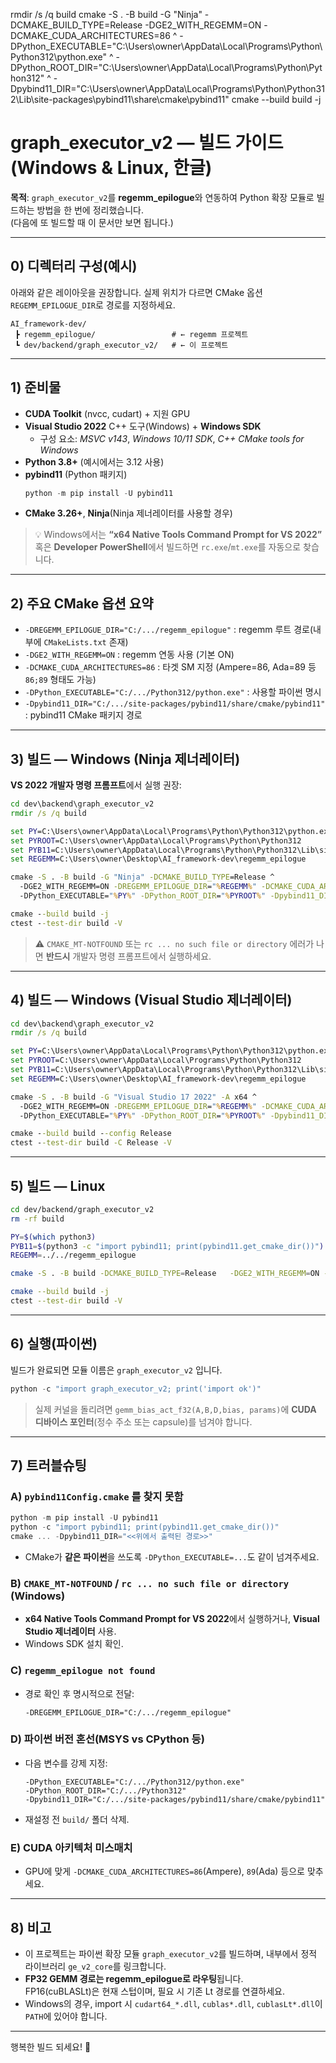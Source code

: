 rmdir /s /q build
cmake -S . -B build -G "Ninja" -DCMAKE_BUILD_TYPE=Release -DGE2_WITH_REGEMM=ON -DCMAKE_CUDA_ARCHITECTURES=86 ^
  -DPython_EXECUTABLE="C:\Users\owner\AppData\Local\Programs\Python\Python312\python.exe" ^
  -DPython_ROOT_DIR="C:\Users\owner\AppData\Local\Programs\Python\Python312" ^
  -Dpybind11_DIR="C:\Users\owner\AppData\Local\Programs\Python\Python312\Lib\site-packages\pybind11\share\cmake\pybind11"
cmake --build build -j



# graph_executor_v2 — 빌드 가이드 (Windows & Linux, 한글)

**목적**: `graph_executor_v2`를 **regemm_epilogue**와 연동하여 Python 확장 모듈로 빌드하는 방법을 한 번에 정리했습니다.  
(다음에 또 빌드할 때 이 문서만 보면 됩니다.)

---

## 0) 디렉터리 구성(예시)

아래와 같은 레이아웃을 권장합니다. 실제 위치가 다르면 CMake 옵션 `REGEMM_EPILOGUE_DIR`로 경로를 지정하세요.

```
AI_framework-dev/
 ┣ regemm_epilogue/                 # ← regemm 프로젝트
 ┗ dev/backend/graph_executor_v2/   # ← 이 프로젝트
```

---

## 1) 준비물

- **CUDA Toolkit** (nvcc, cudart) + 지원 GPU
- **Visual Studio 2022** C++ 도구(Windows) + **Windows SDK**
  - 구성 요소: *MSVC v143*, *Windows 10/11 SDK*, *C++ CMake tools for Windows*
- **Python 3.8+** (예시에서는 3.12 사용)
- **pybind11** (Python 패키지)
  ```powershell
  python -m pip install -U pybind11
  ```
- **CMake 3.26+**, **Ninja**(Ninja 제너레이터를 사용할 경우)

> 💡 Windows에서는 **“x64 Native Tools Command Prompt for VS 2022”** 혹은 **Developer PowerShell**에서 빌드하면 `rc.exe`/`mt.exe`를 자동으로 찾습니다.

---

## 2) 주요 CMake 옵션 요약

- `-DREGEMM_EPILOGUE_DIR="C:/.../regemm_epilogue"` : regemm 루트 경로(내부에 `CMakeLists.txt` 존재)
- `-DGE2_WITH_REGEMM=ON` : regemm 연동 사용 (기본 ON)
- `-DCMAKE_CUDA_ARCHITECTURES=86` : 타겟 SM 지정 (Ampere=86, Ada=89 등 `86;89` 형태도 가능)
- `-DPython_EXECUTABLE="C:/.../Python312/python.exe"` : 사용할 파이썬 명시
- `-Dpybind11_DIR="C:/.../site-packages/pybind11/share/cmake/pybind11"` : pybind11 CMake 패키지 경로

---

## 3) 빌드 — Windows (Ninja 제너레이터)

**VS 2022 개발자 명령 프롬프트**에서 실행 권장:

```bat
cd dev\backend\graph_executor_v2
rmdir /s /q build

set PY=C:\Users\owner\AppData\Local\Programs\Python\Python312\python.exe
set PYROOT=C:\Users\owner\AppData\Local\Programs\Python\Python312
set PYB11=C:\Users\owner\AppData\Local\Programs\Python\Python312\Lib\site-packages\pybind11\share\cmake\pybind11
set REGEMM=C:\Users\owner\Desktop\AI_framework-dev\regemm_epilogue

cmake -S . -B build -G "Ninja" -DCMAKE_BUILD_TYPE=Release ^
  -DGE2_WITH_REGEMM=ON -DREGEMM_EPILOGUE_DIR="%REGEMM%" -DCMAKE_CUDA_ARCHITECTURES=86 ^
  -DPython_EXECUTABLE="%PY%" -DPython_ROOT_DIR="%PYROOT%" -Dpybind11_DIR="%PYB11%"

cmake --build build -j
ctest --test-dir build -V
```

> ⚠️ `CMAKE_MT-NOTFOUND` 또는 `rc ... no such file or directory` 에러가 나면 **반드시** 개발자 명령 프롬프트에서 실행하세요.

---

## 4) 빌드 — Windows (Visual Studio 제너레이터)

```bat
cd dev\backend\graph_executor_v2
rmdir /s /q build

set PY=C:\Users\owner\AppData\Local\Programs\Python\Python312\python.exe
set PYROOT=C:\Users\owner\AppData\Local\Programs\Python\Python312
set PYB11=C:\Users\owner\AppData\Local\Programs\Python\Python312\Lib\site-packages\pybind11\share\cmake\pybind11
set REGEMM=C:\Users\owner\Desktop\AI_framework-dev\regemm_epilogue

cmake -S . -B build -G "Visual Studio 17 2022" -A x64 ^
  -DGE2_WITH_REGEMM=ON -DREGEMM_EPILOGUE_DIR="%REGEMM%" -DCMAKE_CUDA_ARCHITECTURES=86 ^
  -DPython_EXECUTABLE="%PY%" -DPython_ROOT_DIR="%PYROOT%" -Dpybind11_DIR="%PYB11%"

cmake --build build --config Release
ctest --test-dir build -C Release -V
```

---

## 5) 빌드 — Linux

```bash
cd dev/backend/graph_executor_v2
rm -rf build

PY=$(which python3)
PYB11=$(python3 -c "import pybind11; print(pybind11.get_cmake_dir())")
REGEMM=../../regemm_epilogue

cmake -S . -B build -DCMAKE_BUILD_TYPE=Release   -DGE2_WITH_REGEMM=ON -DREGEMM_EPILOGUE_DIR="${REGEMM}" -DCMAKE_CUDA_ARCHITECTURES="86;89"   -DPython_EXECUTABLE="${PY}" -Dpybind11_DIR="${PYB11}"

cmake --build build -j
ctest --test-dir build -V
```

---

## 6) 실행(파이썬)

빌드가 완료되면 모듈 이름은 `graph_executor_v2` 입니다.

```powershell
python -c "import graph_executor_v2; print('import ok')"
```

> 실제 커널을 돌리려면 `gemm_bias_act_f32(A,B,D,bias, params)`에 **CUDA 디바이스 포인터**(정수 주소 또는 capsule)를 넘겨야 합니다.

---

## 7) 트러블슈팅

### A) `pybind11Config.cmake` 를 찾지 못함
```powershell
python -m pip install -U pybind11
python -c "import pybind11; print(pybind11.get_cmake_dir())"
cmake ... -Dpybind11_DIR="<<위에서 출력된 경로>>"
```
- CMake가 **같은 파이썬**을 쓰도록 `-DPython_EXECUTABLE=...`도 같이 넘겨주세요.

### B) `CMAKE_MT-NOTFOUND` / `rc ... no such file or directory` (Windows)
- **x64 Native Tools Command Prompt for VS 2022**에서 실행하거나, **Visual Studio 제너레이터** 사용.
- Windows SDK 설치 확인.

### C) `regemm_epilogue not found`
- 경로 확인 후 명시적으로 전달:
  ```
  -DREGEMM_EPILOGUE_DIR="C:/.../regemm_epilogue"
  ```

### D) 파이썬 버전 혼선(MSYS vs CPython 등)
- 다음 변수를 강제 지정:
  ```
  -DPython_EXECUTABLE="C:/.../Python312/python.exe"
  -DPython_ROOT_DIR="C:/.../Python312"
  -Dpybind11_DIR="C:/.../site-packages/pybind11/share/cmake/pybind11"
  ```
- 재설정 전 `build/` 폴더 삭제.

### E) CUDA 아키텍처 미스매치
- GPU에 맞게 `-DCMAKE_CUDA_ARCHITECTURES=86`(Ampere), `89`(Ada) 등으로 맞추세요.

---

## 8) 비고

- 이 프로젝트는 파이썬 확장 모듈 `graph_executor_v2`를 빌드하며, 내부에서 정적 라이브러리 `ge_v2_core`를 링크합니다.
- **FP32 GEMM 경로는 regemm_epilogue로 라우팅**됩니다.  
  FP16(cuBLASLt)은 현재 스텁이며, 필요 시 기존 Lt 경로를 연결하세요.
- Windows의 경우, import 시 `cudart64_*.dll`, `cublas*.dll`, `cublasLt*.dll`이 `PATH`에 있어야 합니다.

---

행복한 빌드 되세요! 🚀
